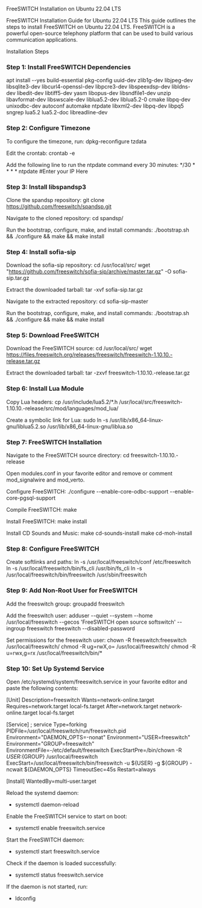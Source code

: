 FreeSWITCH Installation on Ubuntu 22.04 LTS

FreeSWITCH Installation Guide for Ubuntu 22.04 LTS
This guide outlines the steps to install FreeSWITCH on Ubuntu 22.04 LTS. FreeSWITCH is a powerful open-source telephony platform that can be used to build various communication applications.

Installation Steps

### Step 1: Install FreeSWITCH Dependencies

apt install --yes build-essential pkg-config uuid-dev zlib1g-dev libjpeg-dev libsqlite3-dev libcurl4-openssl-dev libpcre3-dev libspeexdsp-dev libldns-dev libedit-dev libtiff5-dev yasm libopus-dev libsndfile1-dev unzip libavformat-dev libswscale-dev liblua5.2-dev liblua5.2-0 cmake libpq-dev unixodbc-dev autoconf automake ntpdate libxml2-dev libpq-dev libpq5 sngrep lua5.2 lua5.2-doc libreadline-dev

### Step 2: Configure Timezone

To configure the timezone, run:
dpkg-reconfigure tzdata

Edit the crontab:
crontab -e

Add the following line to run the ntpdate command every 30 minutes:
*/30 * * * * ntpdate #Enter your IP Here

### Step 3: Install libspandsp3

Clone the spandsp repository:
git clone https://github.com/freeswitch/spandsp.git

Navigate to the cloned repository:
cd spandsp/

Run the bootstrap, configure, make, and install commands:
./bootstrap.sh && ./configure && make && make install

### Step 4: Install sofia-sip

Download the sofia-sip repository:
cd /usr/local/src/
wget "https://github.com/freeswitch/sofia-sip/archive/master.tar.gz" -O sofia-sip.tar.gz

Extract the downloaded tarball:
tar -xvf sofia-sip.tar.gz

Navigate to the extracted repository:
cd sofia-sip-master

Run the bootstrap, configure, make, and install commands:
./bootstrap.sh && ./configure && make && make install

### Step 5: Download FreeSWITCH

Download the FreeSWITCH source:
cd /usr/local/src/
wget https://files.freeswitch.org/releases/freeswitch/freeswitch-1.10.10.-release.tar.gz

Extract the downloaded tarball:
tar -zxvf freeswitch-1.10.10.-release.tar.gz

### Step 6: Install Lua Module

Copy Lua headers:
cp /usr/include/lua5.2/*.h  /usr/local/src/freeswitch-1.10.10.-release/src/mod/languages/mod_lua/

Create a symbolic link for Lua:
sudo ln -s /usr/lib/x86_64-linux-gnu/liblua5.2.so /usr/lib/x86_64-linux-gnu/liblua.so

### Step 7: FreeSWITCH Installation

Navigate to the FreeSWITCH source directory:
cd freeswitch-1.10.10.-release

Open modules.conf in your favorite editor and remove or comment mod_signalwire and mod_verto.

Configure FreeSWITCH:
./configure --enable-core-odbc-support --enable-core-pgsql-support

Compile FreeSWITCH:
make

Install FreeSWITCH:
make install

Install CD Sounds and Music:
make cd-sounds-install
make cd-moh-install

### Step 8: Configure FreeSWITCH

Create softlinks and paths:
ln -s /usr/local/freeswitch/conf /etc/freeswitch
ln -s /usr/local/freeswitch/bin/fs_cli /usr/bin/fs_cli
ln -s /usr/local/freeswitch/bin/freeswitch /usr/sbin/freeswitch

### Step 9: Add Non-Root User for FreeSWITCH

Add the freeswitch group:
groupadd freeswitch

Add the freeswitch user:
adduser --quiet --system --home /usr/local/freeswitch --gecos 'FreeSWITCH open source softswitch' --ingroup freeswitch freeswitch --disabled-password

Set permissions for the freeswitch user:
chown -R freeswitch:freeswitch /usr/local/freeswitch/
chmod -R ug=rwX,o= /usr/local/freeswitch/
chmod -R u=rwx,g=rx /usr/local/freeswitch/bin/*

### Step 10: Set Up Systemd Service

Open /etc/systemd/system/freeswitch.service in your favorite editor and paste the following contents:

[Unit]
Description=freeswitch
Wants=network-online.target
Requires=network.target local-fs.target
After=network.target network-online.target local-fs.target

[Service]
; service
Type=forking
PIDFile=/usr/local/freeswitch/run/freeswitch.pid
Environment="DAEMON_OPTS=-nonat"
Environment="USER=freeswitch"
Environment="GROUP=freeswitch"
EnvironmentFile=-/etc/default/freeswitch
ExecStartPre=/bin/chown -R ${USER}:${GROUP} /usr/local/freeswitch
ExecStart=/usr/local/freeswitch/bin/freeswitch -u ${USER} -g ${GROUP} -ncwait ${DAEMON_OPTS}
TimeoutSec=45s
Restart=always

[Install]
WantedBy=multi-user.target


Reload the systemd daemon:
- systemctl daemon-reload

Enable the FreeSWITCH service to start on boot:
- systemctl enable freeswitch.service

Start the FreeSWITCH daemon:
- systemctl start freeswitch.service

Check if the daemon is loaded successfully:
- systemctl status freeswitch.service

If the daemon is not started, run:
- ldconfig
